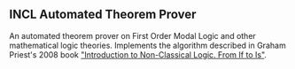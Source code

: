 ## INCL Automated Theorem Prover

An automated theorem prover on First Order Modal Logic and other mathematical logic theories. Implements the algorithm described in Graham Priest's 2008 book ["Introduction to Non-Classical Logic. From If to Is"](https://www.cambridge.org/core/books/an-introduction-to-nonclassical-logic/61AD69C1D1B88006588B26C37F3A788E).
